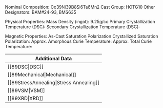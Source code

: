 Nominal Composition: Co39Ni39B8Si6Ta6Mn2
Cast Group: HOTG10
Other Designators: BAM#24-93, BMS635
 
Physical Properties:
Mass Density (ingot): 9.25g/cc
 Primary Crystallization Temperature (DSC):
Secondary Crystallization Temperature (DSC):

Magnetic Properties:
As-Cast Saturation Polarization 
Crystallized Saturation Polarization: 
Approx. Amorphous Curie Temperature: 
Approx. Total Curie Temperature:

| Additional Data                         |
| --------------------------------------- |
| [[89DSC\|DSC]]                          |
| [[89Mechanical\|Mechanical]]            |
| [[89StressAnnealing\|Stress Annealing]] |
| [[89VSM\|VSM]]                          |
| [[89XRD\|XRD]]                          |
